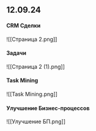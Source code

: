 ## 12.09.24
#### CRM Сделки
![[Страница 2.png]]

#### Задачи
![[Страница 2 (1).png]]

#### Task Mining
![[Task Mining.png]]

#### Улучшение Бизнес-процессов
![[Улучшение БП.png]]
